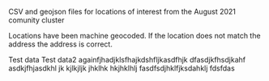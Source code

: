 CSV and geojson files for locations of interest from the August 2021 comunity cluster

Locations have been machine geocoded. If the location does not match the address the address is correct.

Test data
Test data2
againfjhadjklsfhajkdshfljkasdfhjk
dfasdjkfhsdjkahf asdkjfhjasdkhl jk
kjlkjljk
jhklhk hkjhklhlj
fasdfsdjhklfjksdahklj
fdsfdas